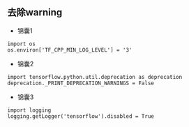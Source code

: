 ## 去除warning
+ 锦囊1
<pre><code>import os
os.environ['TF_CPP_MIN_LOG_LEVEL'] = '3'</code></pre>
+ 锦囊2
<pre><code>import tensorflow.python.util.deprecation as deprecation
deprecation._PRINT_DEPRECATION_WARNINGS = False</code></pre>
+ 锦囊3
<pre><code>import logging
logging.getLogger('tensorflow').disabled = True</code></pre>
